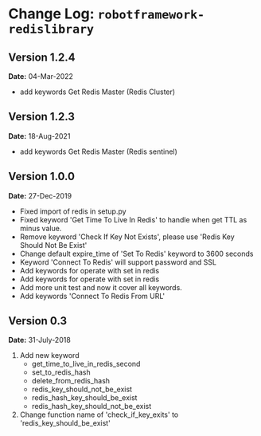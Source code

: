 Change Log: `robotframework-redislibrary`
================================
## Version 1.2.4
**Date:** 04-Mar-2022
- add keywords Get Redis Master (Redis Cluster)

## Version 1.2.3
**Date:** 18-Aug-2021
- add keywords Get Redis Master (Redis sentinel)

## Version 1.0.0
**Date:** 27-Dec-2019
- Fixed import of redis in setup.py
- Fixed keyword 'Get Time To Live In Redis' to handle when get TTL as minus value.
- Remove keyword 'Check If Key Not Exists', please use 'Redis Key Should Not Be Exist'
- Change default expire_time of 'Set To Redis' keyword to 3600 seconds
- Keyword 'Connect To Redis' will support password and SSL
- Add keywords for operate with set in redis
- Add keywords for operate with set in redis
- Add more unit test and now it cover all keywords.
- Add keywords 'Connect To Redis From URL'

## Version 0.3

**Date:** 31-July-2018

1. Add new keyword
	- get_time_to_live_in_redis_second
	- set_to_redis_hash
	- delete_from_redis_hash
	- redis_key_should_not_be_exist
	- redis_hash_key_should_be_exist
	- redis_hash_key_should_not_be_exist
2. Change function name of 'check_if_key_exits' to 'redis_key_should_be_exist'